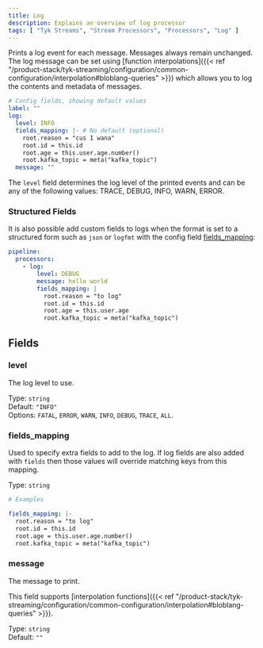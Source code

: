 ```yaml
---
title: Log
description: Explains an overview of log processor
tags: [ "Tyk Streams", "Stream Processors", "Processors", "Log" ]
---
```


Prints a log event for each message. Messages always remain unchanged. The log message can be set using [function interpolations]({{< ref "/product-stack/tyk-streaming/configuration/common-configuration/interpolation#bloblang-queries" >}}) which allows you to log the contents and metadata of messages.

```yml
# Config fields, showing default values
label: ""
log:
  level: INFO
  fields_mapping: |- # No default (optional)
    root.reason = "cus I wana"
    root.id = this.id
    root.age = this.user.age.number()
    root.kafka_topic = meta("kafka_topic")
  message: ""
```

The `level` field determines the log level of the printed events and can be any of the following values: TRACE, DEBUG, INFO, WARN, ERROR.

### Structured Fields

It is also possible add custom fields to logs when the format is set to a structured form such as `json` or `logfmt` with the config field [fields_mapping](#fields_mapping):

```yaml
pipeline:
  processors:
    - log:
        level: DEBUG
        message: hello world
        fields_mapping: |
          root.reason = "to log"
          root.id = this.id
          root.age = this.user.age
          root.kafka_topic = meta("kafka_topic")
```


## Fields

### level

The log level to use.


Type: `string`  
Default: `"INFO"`  
Options: `FATAL`, `ERROR`, `WARN`, `INFO`, `DEBUG`, `TRACE`, `ALL`.

### fields_mapping

<!-- TODO add link to Bloblang mapping An optional [Bloblang mapping](/docs/guides/bloblang/about) -->
Used to specify extra fields to add to the log. If log fields are also added with `fields` then those values will override matching keys from this mapping.


Type: `string`  

```yml
# Examples

fields_mapping: |-
  root.reason = "to log"
  root.id = this.id
  root.age = this.user.age.number()
  root.kafka_topic = meta("kafka_topic")
```

### message

The message to print.

This field supports [interpolation functions]({{< ref "/product-stack/tyk-streaming/configuration/common-configuration/interpolation#bloblang-queries" >}}).


Type: `string`  
Default: `""`  
